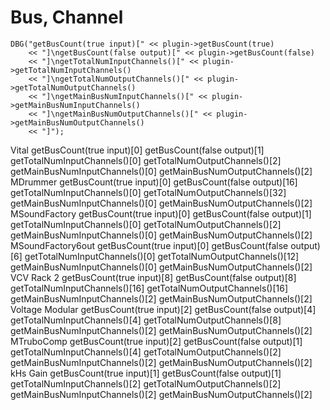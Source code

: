 # Bus, Channel

```
DBG("getBusCount(true input)[" << plugin->getBusCount(true)
	<< "]\ngetBusCount(false output)[" << plugin->getBusCount(false)
	<< "]\ngetTotalNumInputChannels()[" << plugin->getTotalNumInputChannels()
	<< "]\ngetTotalNumOutputChannels()[" << plugin->getTotalNumOutputChannels()
	<< "]\ngetMainBusNumInputChannels()[" << plugin->getMainBusNumInputChannels()
	<< "]\ngetMainBusNumOutputChannels()[" << plugin->getMainBusNumOutputChannels()
	<< "]");
```

Vital
getBusCount(true input)[0]
getBusCount(false output)[1]
getTotalNumInputChannels()[0]
getTotalNumOutputChannels()[2]
getMainBusNumInputChannels()[0]
getMainBusNumOutputChannels()[2]
MDrummer
getBusCount(true input)[0]
getBusCount(false output)[16]
getTotalNumInputChannels()[0]
getTotalNumOutputChannels()[32]
getMainBusNumInputChannels()[0]
getMainBusNumOutputChannels()[2]
MSoundFactory
getBusCount(true input)[0]
getBusCount(false output)[1]
getTotalNumInputChannels()[0]
getTotalNumOutputChannels()[2]
getMainBusNumInputChannels()[0]
getMainBusNumOutputChannels()[2]
MSoundFactory6out
getBusCount(true input)[0]
getBusCount(false output)[6]
getTotalNumInputChannels()[0]
getTotalNumOutputChannels()[12]
getMainBusNumInputChannels()[0]
getMainBusNumOutputChannels()[2]
VCV Rack 2
getBusCount(true input)[8]
getBusCount(false output)[8]
getTotalNumInputChannels()[16]
getTotalNumOutputChannels()[16]
getMainBusNumInputChannels()[2]
getMainBusNumOutputChannels()[2]
Voltage Modular
getBusCount(true input)[2]
getBusCount(false output)[4]
getTotalNumInputChannels()[4]
getTotalNumOutputChannels()[8]
getMainBusNumInputChannels()[2]
getMainBusNumOutputChannels()[2]
MTruboComp
getBusCount(true input)[2]
getBusCount(false output)[1]
getTotalNumInputChannels()[4]
getTotalNumOutputChannels()[2]
getMainBusNumInputChannels()[2]
getMainBusNumOutputChannels()[2]
kHs Gain
getBusCount(true input)[1]
getBusCount(false output)[1]
getTotalNumInputChannels()[2]
getTotalNumOutputChannels()[2]
getMainBusNumInputChannels()[2]
getMainBusNumOutputChannels()[2]
